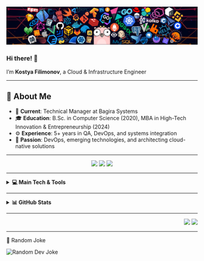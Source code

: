 ![header](https://github.com/kostyaf91/kostyaf91/blob/main/header_1.png)

### Hi there! 👋  
I’m **Kostya Filimonov**, a Cloud & Infrastructure Engineer

---

## 🎯 About Me
- :briefcase: **Current**: Technical Manager at Bagira Systems  
- :mortar_board: **Education**: B.Sc. in Computer Science (2020), MBA in High-Tech Innovation & Entrepreneurship (2024)  
- :gear: **Experience**: 5+ years in QA, DevOps, and systems integration 
- :rocket: **Passion**: DevOps, emerging technologies, and architecting cloud-native solutions  
---

<p align="center">
  <a href="mailto:kostyaf91@gmail.com"><img src="https://img.shields.io/badge/Gmail-D14836?style=for-the-badge&logo=gmail&logoColor=white" /></a>
  <a href="https://www.linkedin.com/in/kostyaf91/"><img src="https://img.shields.io/badge/LinkedIn-0077B5?style=for-the-badge&logo=linkedin&logoColor=white" /></a>
  <a href="https://www.facebook.com/kostya.filimonov"><img src="https://img.shields.io/badge/Facebook-3B5998?style=for-the-badge&logo=facebook&logoColor=white" /></a>
</p>

---

<details>
  <summary><b>💻 Main Tech & Tools</b></summary><br/>

![Azure DevOps](https://img.shields.io/badge/Azure_DevOps-0078D7?style=flat&logo=azure-devops&logoColor=white)
![AWS](https://img.shields.io/badge/AWS-232F3E?style=flat&logo=amazon-aws&logoColor=white)
![Docker](https://img.shields.io/badge/Docker-2496ED?style=flat&logo=docker&logoColor=white)
![Kubernetes](https://img.shields.io/badge/Kubernetes-326CE5?style=flat&logo=kubernetes&logoColor=white)
![Terraform](https://img.shields.io/badge/Terraform-623CE4?style=flat&logo=terraform&logoColor=white)
![Ansible](https://img.shields.io/badge/Ansible-1A1918?style=flat&logo=ansible&logoColor=white)
![Git](https://img.shields.io/badge/Git-F05033?style=flat&logo=git&logoColor=white)
![Linux](https://img.shields.io/badge/Linux-FCC624?style=flat-square&logo=linux&logoColor=black)
![Prometheus](https://img.shields.io/badge/Prometheus-000000?style=flat&logo=prometheus&logoColor=white)
![ELK](https://img.shields.io/badge/ELK_Stack-005571?style=flat&logo=elastic&logoColor=white)
![Splunk](https://img.shields.io/badge/Splunk-000000?style=flat&logo=splunk&logoColor=white)
![Python](https://img.shields.io/badge/Python-3776AB?style=flat&logo=python&logoColor=white)
![Bash](https://img.shields.io/badge/Bash-121011?style=flat&logo=gnu-bash&logoColor=white)
![PowerShell](https://img.shields.io/badge/PowerShell-5391FE?style=flat&logo=powershell&logoColor=white)
![PostgreSQL](https://img.shields.io/badge/PostgreSQL-316192?style=flat&logo=postgresql&logoColor=white)
![Grafana](https://img.shields.io/badge/Grafana-F2F4F9?style=flat&logo=grafana&logoColor=orange)
![Zabbix](https://img.shields.io/badge/Zabbix-1E1E1E?style=flat&logo=zabbix&logoColor=white)
![Wireshark](https://img.shields.io/badge/Wireshark-009CDF?style=flat&logo=wireshark&logoColor=white)
</details>

---

<details>
  <summary><b>📊 GitHub Stats</b></summary><br/>
  <p align="center">
    <img height="137px" src="https://github-readme-streak-stats.herokuapp.com/?user=kostyaf91&hide_border=true&theme=nightowl" />
  </p>
  <p align="center">
    <img height="137px" src="https://github-readme-stats.vercel.app/api?username=kostyaf91&hide_title=true&hide_border=true&show_icons=true&include_all_commits=true&count_private=true&line_height=21&theme=nightowl" />
    <img height="137px" src="https://github-readme-stats.vercel.app/api/top-langs/?username=kostyaf91&hide=html&hide_title=true&hide_border=true&layout=compact&langs_count=8&theme=nightowl" />
  </p>
</details>

---

<p align="right">
  <img src="https://komarev.com/ghpvc/?username=kostyaf91&style=plastic&label=Profile%20Views" />
  <img src="https://badges.pufler.dev/visits/kostyaf91/kostyaf91?color=black&logo=github" />
</p>

---


🤣 Random Joke

![Random Dev Joke](https://readme-jokes.vercel.app/api)


